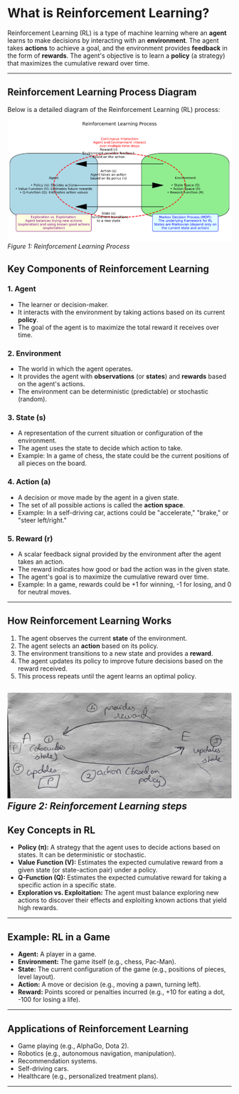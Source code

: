 # What is Reinforcement Learning?

Reinforcement Learning (RL) is a type of machine learning where an **agent** learns to make decisions by interacting with an **environment**. The agent takes **actions** to achieve a goal, and the environment provides **feedback** in the form of **rewards**. The agent's objective is to learn a **policy** (a strategy) that maximizes the cumulative reward over time.

---

## Reinforcement Learning Process Diagram

Below is a detailed diagram of the Reinforcement Learning (RL) process:

![Reinforcement Learning Diagram](rl_diagram.png)  
*Figure 1: Reinforcement Learning Process*

## Key Components of Reinforcement Learning

### 1. **Agent**
- The learner or decision-maker.
- It interacts with the environment by taking actions based on its current **policy**.
- The goal of the agent is to maximize the total reward it receives over time.

### 2. **Environment**
- The world in which the agent operates.
- It provides the agent with **observations** (or **states**) and **rewards** based on the agent's actions.
- The environment can be deterministic (predictable) or stochastic (random).

### 3. **State (s)**
- A representation of the current situation or configuration of the environment.
- The agent uses the state to decide which action to take.
- Example: In a game of chess, the state could be the current positions of all pieces on the board.

### 4. **Action (a)**
- A decision or move made by the agent in a given state.
- The set of all possible actions is called the **action space**.
- Example: In a self-driving car, actions could be "accelerate," "brake," or "steer left/right."

### 5. **Reward (r)**
- A scalar feedback signal provided by the environment after the agent takes an action.
- The reward indicates how good or bad the action was in the given state.
- The agent's goal is to maximize the cumulative reward over time.
- Example: In a game, rewards could be +1 for winning, -1 for losing, and 0 for neutral moves.

---

## How Reinforcement Learning Works
1. The agent observes the current **state** of the environment.
2. The agent selects an **action** based on its policy.
3. The environment transitions to a new state and provides a **reward**.
4. The agent updates its policy to improve future decisions based on the reward received.
5. This process repeats until the agent learns an optimal policy.


![Reinforcement Learning steps](RL_steps.jpg)  
*Figure 2: Reinforcement Learning steps*
---

## Key Concepts in RL

- **Policy (π):** A strategy that the agent uses to decide actions based on states. It can be deterministic or stochastic.
- **Value Function (V):** Estimates the expected cumulative reward from a given state (or state-action pair) under a policy.
- **Q-Function (Q):** Estimates the expected cumulative reward for taking a specific action in a specific state.
- **Exploration vs. Exploitation:** The agent must balance exploring new actions to discover their effects and exploiting known actions that yield high rewards.

---

## Example: RL in a Game
- **Agent:** A player in a game.
- **Environment:** The game itself (e.g., chess, Pac-Man).
- **State:** The current configuration of the game (e.g., positions of pieces, level layout).
- **Action:** A move or decision (e.g., moving a pawn, turning left).
- **Reward:** Points scored or penalties incurred (e.g., +10 for eating a dot, -100 for losing a life).

---

## Applications of Reinforcement Learning
- Game playing (e.g., AlphaGo, Dota 2).
- Robotics (e.g., autonomous navigation, manipulation).
- Recommendation systems.
- Self-driving cars.
- Healthcare (e.g., personalized treatment plans).

---